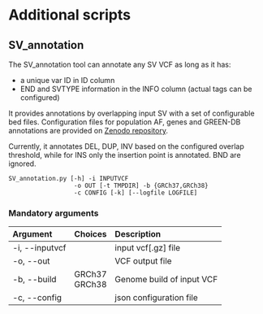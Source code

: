 # Additional scripts

## SV_annotation
The SV_annotation tool can annotate any SV VCF as long as it has:
- a unique var ID in ID column
- END and SVTYPE information in the INFO column (actual tags can be configured)

It provides annotations by overlapping input SV with a set of configurable bed files. Configuration files for population AF, genes and GREEN-DB annotations are provided on [Zenodo repository](https://zenodo.org/record/3970785).

Currently, it annotates DEL, DUP, INV based on the configured overlap threshold, while for INS only the insertion point is annotated. BND are ignored.

```
SV_annotation.py [-h] -i INPUTVCF 
                  -o OUT [-t TMPDIR] -b {GRCh37,GRCh38}
                  -c CONFIG [-k] [--logfile LOGFILE]
```

### Mandatory arguments

| Argument           | Choices      | Description |
|:---------          |:-----------: |:------------|
|-i, --inputvcf      |              | input vcf[.gz] file |
|-o, --out           |              | VCF output file |
|-b, --build         | GRCh37<br>GRCh38 | Genome build of input VCF |
|-c, --config        |  | json configuration file |